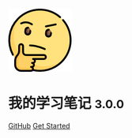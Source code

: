 <!-- _coverpage.md -->

![logo](/9527.png)

# 我的学习笔记 <small>3.0.0</small>
<!-- https://docsify.js.org/#/zh-cn/ -->

[GitHub](https://github.com/zhujun-max/docsify_study/)
[Get Started](/README.md)